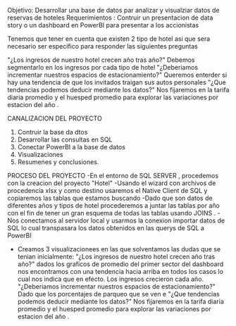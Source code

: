Objetivo: Desarrollar una base de datos par analizar y visualziar datos de reservas de hoteles 
Requerimientos : Contruir un presentacion de data story o un dashboard en PowerBI para presentar a los accionistas

Tenemos que tener en cuenta que existen 2 tipo de hotel asi que sera necesario ser especifico para responder
las siguientes preguntas 

"¿Los ingresos de nuestro hotel crecen año tras año?" Debemos segmentarlo en los ingresos por cada tipo de hotel
"¿Deberiamos incrementar nuestros espacios de estacionamiento?" Queremos enterder si hay una tendencia de que los 
invitados traigan sus autos personales 
"¿Que tendencias podemos deducir mediante los datos?" Nos fijaremos en la tarifa diaria promedio y el huesped promedio para explorar las variaciones por estacion del año . 

CANALIZACION DEL PROYECTO 
1. Contruir la base da dtos 
2. Desarrollar las consultas en SQL
3. Conectar PowerBI a la base de datos 
4. Visualizaciones
5. Resumenes y conclusiones. 

PROCESO DEL PROYECTO 
-En el entorno de SQL SERVER , procedemos con la creacion del proyecto "Hotel"
-Usando el wizard con archivos de procedencia xlsx y como destino usaremos el Native Client de SQL y copiaremos las tablas que estamos buscando
-Dado que son datos de diferentes años y tipos de hotel procederemos a juntar las tablas por año con el fin de tener un gran esquema de todas las tablas usando JOINS .
-Nos conectamos al servidor local y usarmos la conexion importar datos de SQL lo cual transpasara los datos obtenidos en las querys de SQL a PowerBI
- Creamos 3 visualizacionees en las que solventamos las dudas que se tenian inicialmente:
"¿Los ingresos de nuestro hotel crecen año tras año?" dados los graficos de promedio del primer sector del dashboard nos encontramos con una tendencia hacia arriba en todos los casos lo cual nos indica que en efecto. Los ingresos crecieron cada año. 
"¿Deberiamos incrementar nuestros espacios de estacionamiento?" Dado que los porcentajes de parqueo que se ven e
"¿Que tendencias podemos deducir mediante los datos?" Nos fijaremos en la tarifa diaria promedio y el huesped promedio para explorar las variaciones por estacion del año . 


